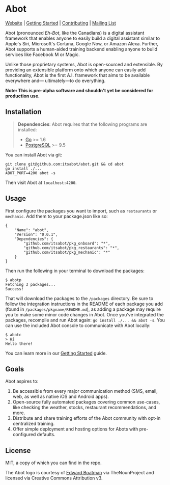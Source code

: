 # Abot

[Website](https://www.itsabot.org) | [Getting Started](https://github.com/itsabot/abot/wiki/Getting-Started) | [Contributing](https://github.com/itsabot/abot/wiki/How-to-Contribute) | [Mailing List](https://groups.google.com/forum/#!forum/abot-discussion)
 
Abot (pronounced *Eh-Bot*, like the Canadians) is a digital assistant framework
that enables anyone to easily build a digital assistant similar to Apple's Siri,
Microsoft's Cortana, Google Now, or Amazon Alexa. Further, Abot supports a
human-aided training backend enabling anyone to build services like Facebook M
or Magic.

Unlike those proprietary systems, Abot is open-sourced and extensible. By
providing an extensible platform onto which anyone can easily add functionality,
Abot is the first A.I. framework that aims to be available everywhere and—
ultimately—to do everything.

**Note: This is pre-alpha software and shouldn't yet be considered for
production use.**

## Installation

> **Dependencies**: Abot requires that the following programs are installed:
>
> * [Go](https://golang.org/dl/) >= 1.6
> * [PostgreSQL](http://www.postgresql.org/download/) >= 9.5

You can install Abot via git:

```
git clone git@github.com:itsabot/abot.git && cd abot
go install ./...
ABOT_PORT=4200 abot -s
```

Then visit Abot at `localhost:4200`.

## Usage

First configure the packages you want to import, such as `restaurants` or
`mechanic`. Add them to your package.json like so:

```
{
	"Name": "abot",
	"Version": "0.0.1",
	"Dependencies": {
		"github.com/itsabot/pkg_onboard": "*",
		"github.com/itsabot/pkg_restaurants": "*",
		"github.com/itsabot/pkg_mechanic": "*"
	}
}
```

Then run the following in your terminal to download the packages:

```
$ abotp
Fetching 3 packages...
Success!
```

That will download the packages to the `/packages` directory. Be sure to follow
the integration instructions in the README of each package you add (found in
`/packages/pkgname/README.md`), as adding a package may require you to make some
minor code changes in Abot. Once you've integrated the packages, recompile and
run Abot again: `go install ./... && abot -s`. You can use the included Abot
console to communicate with Abot locally:

```
$ abotc
> Hi
Hello there!
```

You can learn more in our
[Getting Started](https://github.com/itsabot/abot/wiki/Getting-Started) guide.

## Goals

Abot aspires to:

1. Be accessible from every major communication method (SMS, email, web, as well
as native iOS and Android apps).
1. Open-source fully automated packages covering common use-cases, like checking
the weather, stocks, restaurant recommendations, and more.
1. Distribute and share training efforts of the Abot community with opt-in
centralized training.
1. Offer simple deployment and hosting options for Abots with pre-configured
defaults.

## License

MIT, a copy of which you can find in the repo.

The Abot logo is courtesy of
[Edward Boatman](https://thenounproject.com/edward/) via TheNounProject and
licensed via Creative Commons Attribution v3.
